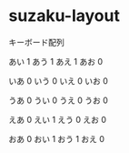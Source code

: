 # suzaku-layout
キーボード配列




あい 1
あう 1
あえ 1
あお 0

いあ 0
いう 0
いえ 0
いお 0

うあ 0
うい 0
うえ 0
うお 0

えあ 0
えい 1
えう 0
えお 0

おあ 0
おい 1
おう 1
おえ 0
